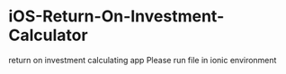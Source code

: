 # iOS-Return-On-Investment-Calculator
return on investment calculating app
Please run file in ionic environment
